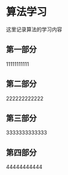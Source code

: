 # 算法学习

这里记录算法的学习内容

## 第一部分

11111111111

## 第二部分

222222222222

## 第三部分

3333333333333

## 第四部分

44444444444